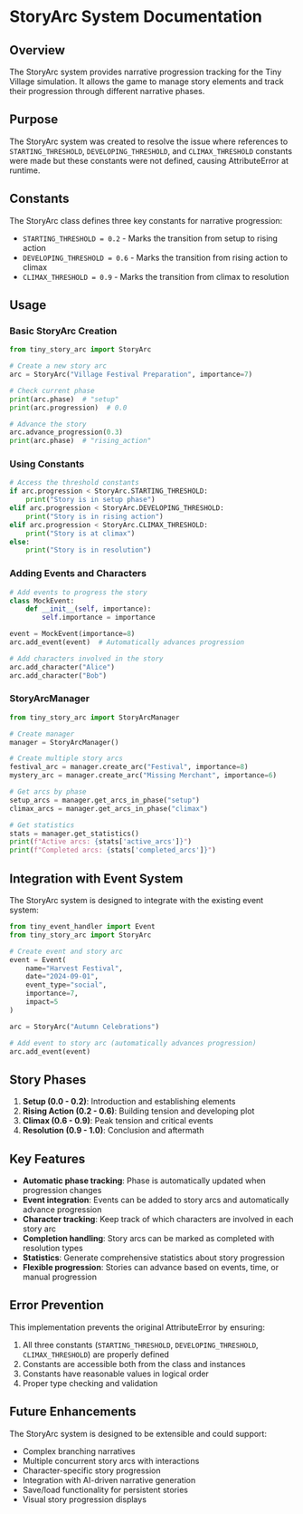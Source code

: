 # StoryArc System Documentation

## Overview

The StoryArc system provides narrative progression tracking for the Tiny Village simulation. It allows the game to manage story elements and track their progression through different narrative phases.

## Purpose

The StoryArc system was created to resolve the issue where references to `STARTING_THRESHOLD`, `DEVELOPING_THRESHOLD`, and `CLIMAX_THRESHOLD` constants were made but these constants were not defined, causing AttributeError at runtime.

## Constants

The StoryArc class defines three key constants for narrative progression:

- `STARTING_THRESHOLD = 0.2` - Marks the transition from setup to rising action
- `DEVELOPING_THRESHOLD = 0.6` - Marks the transition from rising action to climax
- `CLIMAX_THRESHOLD = 0.9` - Marks the transition from climax to resolution

## Usage

### Basic StoryArc Creation

```python
from tiny_story_arc import StoryArc

# Create a new story arc
arc = StoryArc("Village Festival Preparation", importance=7)

# Check current phase
print(arc.phase)  # "setup"
print(arc.progression)  # 0.0

# Advance the story
arc.advance_progression(0.3)
print(arc.phase)  # "rising_action"
```

### Using Constants

```python
# Access the threshold constants
if arc.progression < StoryArc.STARTING_THRESHOLD:
    print("Story is in setup phase")
elif arc.progression < StoryArc.DEVELOPING_THRESHOLD:
    print("Story is in rising action")
elif arc.progression < StoryArc.CLIMAX_THRESHOLD:
    print("Story is at climax")
else:
    print("Story is in resolution")
```

### Adding Events and Characters

```python
# Add events to progress the story
class MockEvent:
    def __init__(self, importance):
        self.importance = importance

event = MockEvent(importance=8)
arc.add_event(event)  # Automatically advances progression

# Add characters involved in the story
arc.add_character("Alice")
arc.add_character("Bob")
```

### StoryArcManager

```python
from tiny_story_arc import StoryArcManager

# Create manager
manager = StoryArcManager()

# Create multiple story arcs
festival_arc = manager.create_arc("Festival", importance=8)
mystery_arc = manager.create_arc("Missing Merchant", importance=6)

# Get arcs by phase
setup_arcs = manager.get_arcs_in_phase("setup")
climax_arcs = manager.get_arcs_in_phase("climax")

# Get statistics
stats = manager.get_statistics()
print(f"Active arcs: {stats['active_arcs']}")
print(f"Completed arcs: {stats['completed_arcs']}")
```

## Integration with Event System

The StoryArc system is designed to integrate with the existing event system:

```python
from tiny_event_handler import Event
from tiny_story_arc import StoryArc

# Create event and story arc
event = Event(
    name="Harvest Festival",
    date="2024-09-01",
    event_type="social",
    importance=7,
    impact=5
)

arc = StoryArc("Autumn Celebrations")

# Add event to story arc (automatically advances progression)
arc.add_event(event)
```

## Story Phases

1. **Setup (0.0 - 0.2)**: Introduction and establishing elements
2. **Rising Action (0.2 - 0.6)**: Building tension and developing plot
3. **Climax (0.6 - 0.9)**: Peak tension and critical events
4. **Resolution (0.9 - 1.0)**: Conclusion and aftermath

## Key Features

- **Automatic phase tracking**: Phase is automatically updated when progression changes
- **Event integration**: Events can be added to story arcs and automatically advance progression
- **Character tracking**: Keep track of which characters are involved in each story arc
- **Completion handling**: Story arcs can be marked as completed with resolution types
- **Statistics**: Generate comprehensive statistics about story progression
- **Flexible progression**: Stories can advance based on events, time, or manual progression

## Error Prevention

This implementation prevents the original AttributeError by ensuring:

1. All three constants (`STARTING_THRESHOLD`, `DEVELOPING_THRESHOLD`, `CLIMAX_THRESHOLD`) are properly defined
2. Constants are accessible both from the class and instances
3. Constants have reasonable values in logical order
4. Proper type checking and validation

## Future Enhancements

The StoryArc system is designed to be extensible and could support:

- Complex branching narratives
- Multiple concurrent story arcs with interactions
- Character-specific story progression
- Integration with AI-driven narrative generation
- Save/load functionality for persistent stories
- Visual story progression displays